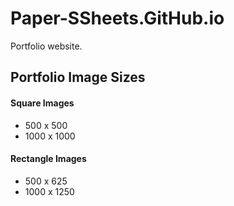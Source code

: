 # Paper-SSheets.GitHub.io
Portfolio website.

## Portfolio Image Sizes
#### Square Images
- 500 x 500
- 1000 x 1000
#### Rectangle Images
- 500 x 625
- 1000 x 1250
